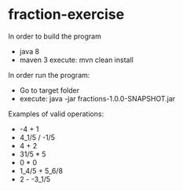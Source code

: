 # fraction-exercise

In order to build the program
- java 8
- maven 3
execute:
mvn clean install

In order run the program:
- Go to target folder
- execute: java -jar fractions-1.0.0-SNAPSHOT.jar

Examples of valid operations:
- -4 + 1
- 4_1/5 / -1/5
- 4 + 2
- 31/5 * 5
- 0 * 0
- 1_4/5 + 5_6/8
- 2 - -3_1/5
